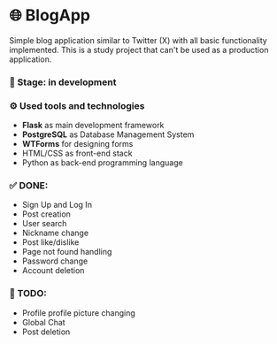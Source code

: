# 🌐 BlogApp

Simple blog application similar to Twitter (X) with all basic functionality implemented. This is a study project that can't be used as a production application.

### 🔧 Stage: in development

### ⚙ Used tools and technologies
- **Flask** as main development framework
- **PostgreSQL** as Database Management System
- **WTForms** for designing forms
- HTML/CSS as front-end stack
- Python as back-end programming language

### ✅ DONE:
- Sign Up and Log In
- Post creation
- User search
- Nickname change
- Post like/dislike
- Page not found handling
- Password change
- Account deletion

### 📃 TODO:
- Profile profile picture changing
- Global Chat
- Post deletion
